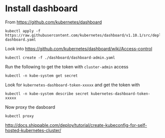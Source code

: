 # Install dashboard

From <https://github.com/kubernetes/dashboard>

    kubectl apply -f https://raw.githubusercontent.com/kubernetes/dashboard/v1.10.1/src/deploy/recommended/kubernetes-dashboard.yaml

Look into <https://github.com/kubernetes/dashboard/wiki/Access-control>

    kubectl create -f ./dashboard/dashboard-admin.yaml

Run the following to get the token with `cluster-admin` access

    kubectl -n kube-system get secret

Look for `kubernetes-dashboard-token-xxxxx` and get the token with

    kubectl -n kube-system describe secret kubernetes-dashboard-token-xxxxx

Now proxy the dasboard

    kubectl proxy

<http://docs.shippable.com/deploy/tutorial/create-kubeconfig-for-self-hosted-kubernetes-cluster/>
